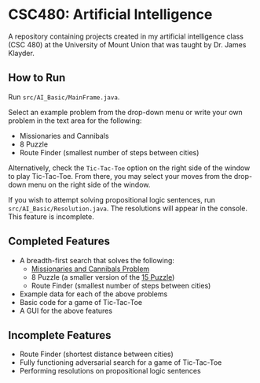 # CSC480: Artificial Intelligence
A repository containing projects created in my artificial intelligence class (CSC 480) at the University of Mount Union that was taught by Dr. James Klayder.

## How to Run
Run `src/AI_Basic/MainFrame.java`.

Select an example problem from the drop-down menu or write your own problem in the text area for the following:
- Missionaries and Cannibals
- 8 Puzzle
- Route Finder (smallest number of steps between cities)

Alternatively, check the `Tic-Tac-Toe` option on the right side of the window to play Tic-Tac-Toe. From there, you may select your moves from the drop-down menu on the right side of the window.

If you wish to attempt solving propositional logic sentences, run `src/AI_Basic/Resolution.java`. The resolutions will appear in the console. This feature is incomplete.

## Completed Features
- A breadth-first search that solves the following:
    - [Missionaries and Cannibals Problem](https://en.wikipedia.org/wiki/Missionaries_and_cannibals_problem)
    - 8 Puzzle (a smaller version of the [15 Puzzle](https://en.wikipedia.org/wiki/15_puzzle))
    - Route Finder (smallest number of steps between cities)
- Example data for each of the above problems
- Basic code for a game of Tic-Tac-Toe
- A GUI for the above features

## Incomplete Features
- Route Finder (shortest distance between cities)
- Fully functioning adversarial search for a game of Tic-Tac-Toe
- Performing resolutions on propositional logic sentences
